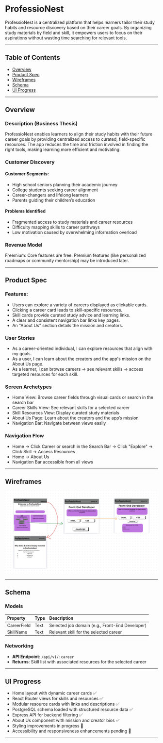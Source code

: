# ProfessioNest

ProfessioNest is a centralized platform that helps learners tailor their study habits and resource discovery based on their career goals. By organizing study materials by field and skill, it empowers users to focus on their aspirations without wasting time searching for relevant tools.

---

## Table of Contents
* [Overview](#overview)
* [Product Spec](#product-spec)
* [Wireframes](#wireframes)
* [Schema](#schema)
* [UI Progress](#ui-progress)

---

## Overview
### Description (Business Thesis)
ProfessioNest enables learners to align their study habits with their future career goals by providing centralized access to curated, field-specific resources. The app reduces the time and friction involved in finding the right tools, making learning more efficient and motivating.

### Customer Discovery
#### Customer Segments:
* High school seniors planning their academic journey
* College students seeking career alignment
* Career-changers and lifelong learners
* Parents guiding their children’s education

#### Problems Identified
* Fragmented access to study materials and career resources
* Difficulty mapping skills to career pathways
* Low motivation caused by overwhelming information overload

### Revenue Model
Freemium: Core features are free. Premium features (like personalized roadmaps or community mentorship) may be introduced later.

---

## Product Spec
### Features:
* Users can explore a variety of careers displayed as clickable cards.
* Clicking a career card leads to skill-specific resources.
* Skill cards provide curated study advice and learning links.
* A clear and consistent navigation bar links key pages.
* An "About Us" section details the mission and creators.

### User Stories
* As a career-oriented individual, I can explore resources that align with my goals.
* As a user, I can learn about the creators and the app's mission on the About Us page.
* As a learner, I can browse careers → see relevant skills → access targeted resources for each skill.

### Screen Archetypes
* Home View: Browse career fields through visual cards or search in the search bar
* Career Skills View: See relevant skills for a selected career
* Skill Resources View: Display curated study materials
* About Us Page: Learn about the creators and the app’s mission
* Navigation Bar: Navigate between views easily

### Navigation Flow
* Home → Click Career or search in the Search Bar → Click "Explore" → Click Skill → Access Resources
* Home → About Us
* Navigation Bar accessible from all views

---

## Wireframes
<img src = "./pictures/hackathon-wireframe.png" width=600>

---

## Schema
### Models
| Property | Type | Description |
| :------- | :--- | :---------- |
| CareerField | Text | Selected job domain (e.g., Front-End Developer)
| SkillName | Text | Relevant skill for the selected career

### Networking 
* **API Endpoint**: `/api/v1/:career`
* **Returns**: Skill list with associated resources for the selected career

---

## UI Progress
* Home layout with dynamic career cards ✅
* React Router views for skills and resources ✅
* Modular resource cards with links and descriptions ✅
* PostgreSQL schema loaded with structured resource data ✅
* Express API for backend filtering ✅
* About Us component with mission and creator bios ✅
* Styling improvements in progress 🎨
* Accessibility and responsiveness enhancements pending 📱

---